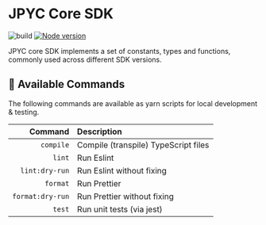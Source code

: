 # JPYC Core SDK

![build](https://github.com/jcam1/sdks/actions/workflows/check.yml/badge.svg)
[![Node version](https://img.shields.io/node/v/@jpyc/sdk-core.svg?style=flat)](https://nodejs.org/download/)

JPYC core SDK implements a set of constants, types and functions, commonly used across different SDK versions.

## 🤖 Available Commands

The following commands are available as yarn scripts for local development & testing.

|          Command | Description                          |
| ---------------: | :----------------------------------- |
|        `compile` | Compile (transpile) TypeScript files |
|           `lint` | Run Eslint                           |
|   `lint:dry-run` | Run Eslint without fixing            |
|         `format` | Run Prettier                         |
| `format:dry-run` | Run Prettier without fixing          |
|           `test` | Run unit tests (via jest)            |
